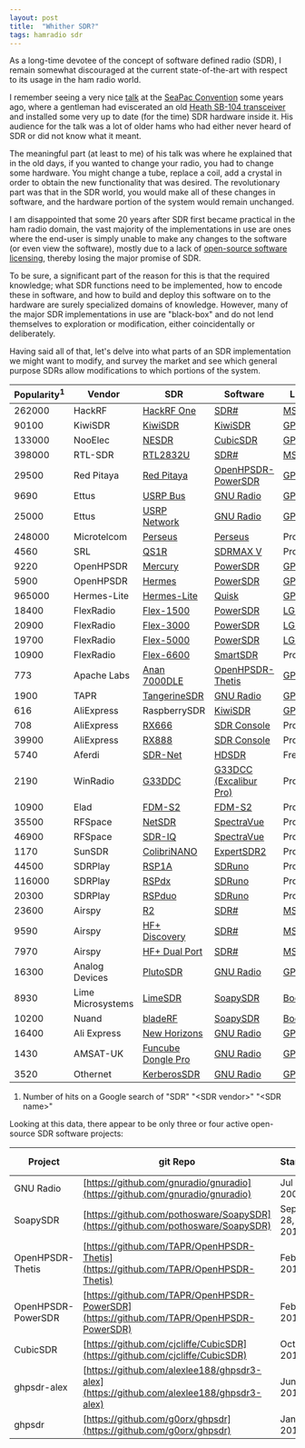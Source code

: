 ```yaml
---
layout: post
title:  "Whither SDR?"
tags: hamradio sdr
---
```


As a long-time devotee of the concept of software defined radio (SDR), I remain somewhat discouraged
at the current state-of-the-art with respect to its usage in the ham radio world.

I remember seeing a very nice [talk](http://microhams.blob.core.windows.net/content/2015/05/3-n7hq_mhdc2009.pdf)
at the [SeaPac Convention](https://www.seapac.org) some years ago, where a gentleman had eviscerated an old 
[Heath SB-104 transceiver](https://rigreference.com/rigs/2938-heathkit-sb-104) 
and installed some very up to date (for the time) SDR hardware inside it. His audience for the talk 
was a lot of older hams who had either never heard of SDR or did not know what it meant.

The meaningful part (at least to me) of his talk was where he explained that in the old days, if you 
wanted to change your radio, you had to change some hardware. You might change a tube, replace a coil,
add a crystal in order to obtain the new functionality that was desired. The revolutionary part
was that in the SDR world, you would make all of these changes in software, and the hardware portion
of the system would remain unchanged.

I am disappointed that some 20 years after SDR first became practical in the ham radio domain, the 
vast majority of the implementations in use are ones where the end-user is simply unable to make any changes 
to the software (or even view the software), mostly due to a lack of 
[open-source software licensing](https://opensource.org/osd), thereby losing the major promise of SDR.

To be sure, a significant part of the reason for this is that the required knowledge; what SDR functions
need to be implemented, how to encode these in software, and how to build and deploy this software on
to the hardware are surely specialized domains of knowledge. However, many of the major SDR implementations
in use are "black-box" and do not lend themselves to exploration or modification, either coincidentally
or deliberately.

Having said all of that, let's delve into what parts of an SDR implementation we might want to modify,
and survey the market and see which general purpose SDRs allow modifications to which portions of the system.

| Popularity<sup>1</sup> | Vendor | SDR | Software | License | Language |
| --- | --- | --- | --- | --- | --- |
| 262000 | HackRF | [HackRF One](https://greatscottgadgets.com/hackrf/one/) | [SDR#](https://airspy.com/download/) | [MS-RSL](https://referencesource.microsoft.com/license.html) | .Net |
| 90100 | KiwiSDR | [KiwiSDR](http://kiwisdr.com/) | [KiwiSDR](https://github.com/jks-prv/Beagle_SDR_GPS) | [GPL](https://www.gnu.org/licenses/old-licenses/gpl-2.0.html) | C++ |
| 133000 | NooElec | [NESDR](https://www.nooelec.com/store/sdr/sdr-receivers/nesdr.html) | [CubicSDR](https://cubicsdr.com/) | [GPL](https://www.gnu.org/licenses/old-licenses/gpl-2.0.html) | C++ |
| 398000 | RTL-SDR | [RTL2832U](https://www.rtl-sdr.com/) | [SDR#](https://airspy.com/download/) | [MS-RSL](https://referencesource.microsoft.com/license.html) | .Net |
| 29500 | Red Pitaya | [Red Pitaya](https://www.redpitaya.com/) | [OpenHPSDR-PowerSDR](https://github.com/TAPR/OpenHPSDR-PowerSDR/releases/tag/v3.4.9) | [GPL](https://www.gnu.org/licenses/old-licenses/gpl-2.0.html) | C# |
| 9690 | Ettus | [USRP Bus](https://www.ettus.com/product-categories/usrp-bus-series/) | [GNU Radio](https://wiki.gnuradio.org/index.php/InstallingGR) | [GPL](https://www.gnu.org/licenses/old-licenses/gpl-2.0.html) | C++ |
| 25000 | Ettus | [USRP Network](https://www.ettus.com/product-categories/usrp-networked-series/) | [GNU Radio](https://wiki.gnuradio.org/index.php/InstallingGR) | [GPL](https://www.gnu.org/licenses/old-licenses/gpl-2.0.html) | C++ |
| 248000 | Microtelcom | [Perseus](http://microtelecom.it/perseus/) | [Perseus](http://microtelecom.it/perseus/software.html) | Proprietary | C++ |
| 4560 | SRL | [QS1R](https://web.archive.org/web/20150722044449/http://qs1r.wikispaces.com:80/QS1R+Specifications) | [SDRMAX V](http://www.srl-llc.com/qs1r_latest/) | Proprietary | C++ |
| 9220 | OpenHPSDR | [Mercury](https://openhpsdr.org/mercury.php) | [PowerSDR](https://github.com/TAPR/OpenHPSDR-PowerSDR/releases/tag/v3.4.9) | [GPL](https://www.gnu.org/licenses/old-licenses/gpl-2.0.html) | C# |
| 5900 | OpenHPSDR | [Hermes](https://openhpsdr.org/hermes.php) | [PowerSDR](https://github.com/TAPR/OpenHPSDR-PowerSDR/releases/tag/v3.4.9) | [GPL](https://www.gnu.org/licenses/old-licenses/gpl-2.0.html) | C# |
| 965000 | Hermes-Lite | [Hermes-Lite](http://www.hermeslite.com/) | [Quisk](http://james.ahlstrom.name/quisk/) | [GPL](https://www.gnu.org/licenses/old-licenses/gpl-2.0.html) | Python |
| 18400 | FlexRadio | [Flex-1500](https://edge.flexradio.com/www/uploads/20200818185031/FLEX-1500-Datasheet.pdf) | [PowerSDR](https://www.flexradio.com/software/powersdr_v2-7-2_installer/) | [LGPL](http://kc.flexradio.com/KnowledgebaseArticle50498.aspx) | C# |
| 20900 | FlexRadio | [Flex-3000](https://edge.flexradio.com/www/uploads/20200818185030/FLEX-3000-Datasheet-1.pdf) | [PowerSDR](https://www.flexradio.com/software/powersdr_v2-7-2_installer/) | [LGPL](http://kc.flexradio.com/KnowledgebaseArticle50498.aspx) | C# |
| 19700 | FlexRadio | [Flex-5000](https://edge.flexradio.com/www/uploads/20200818185023/FLEX-5000-Datasheet.pdf) | [PowerSDR](https://www.flexradio.com/software/powersdr_v2-7-2_installer/) | [LGPL](http://kc.flexradio.com/KnowledgebaseArticle50498.aspx) | C# |
| 10900 | FlexRadio | [Flex-6600](https://edge.flexradio.com/www/uploads/20201121014319/FLEX-6600-Series_Brochure-202011.pdf) | [SmartSDR](https://www.flexradio.com/ssdr/) | Proprietary | |
| 773 | Apache Labs | [Anan 7000DLE](https://apache-labs.com/productPdf/1059_1050_7000DLE%20MKII%20Brochure%20v1.04.pdf) | [OpenHPSDR-Thetis](https://github.com/TAPR/OpenHPSDR-Thetis/releases/tag/v2.8.11) | [GPL](https://www.gnu.org/licenses/old-licenses/gpl-2.0.html) | C# |
| 1900 | TAPR | [TangerineSDR](https://tangerinesdr.com/) | [GNU Radio](https://wiki.gnuradio.org/index.php/InstallingGR) | [GPL](https://www.gnu.org/licenses/old-licenses/gpl-2.0.html) | C++ |
| 616 | AliExpress | RaspberrySDR | [KiwiSDR](https://github.com/jks-prv/Beagle_SDR_GPS) | [GPL](https://www.gnu.org/licenses/old-licenses/gpl-2.0.html) | C++ |
| 708 | AliExpress | [RX666](https://www.aliexpress.com/item/4001239060377.html) | [SDR Console](https://www.sdr-radio.com/console) | Proprietary | C++ |
| 39900 | AliExpress | [RX888](https://www.aliexpress.com/item/1005001593172830.html) | [SDR Console](https://www.sdr-radio.com/console) | Proprietary | C++ |
| 5740 | Aferdi | [SDR-Net](https://afedri-sdr.com/index.php) | [HDSDR](http://www.hdsdr.de/) | Freeware | C++ |
| 2190 | WinRadio | [G33DDC](https://www.winradio.com/home/g33ddc.htm) | [G33DCC (Excalibur Pro)](https://www.winradio.com/home/download-g33ddc.htm) | Proprietary | |
| 10900 | Elad | [FDM-S2](https://eladit.shop/en-gb/Ricevitore-SDR-FDM-S2-p209053137) | [FDM-S2](http://sdr.eladit.com/download/FDM-sw2%20Software/index.php?lang=EN) | Proprietary | |
| 35500 | RFSpace | [NetSDR](http://www.rfspace.com/RFSPACE/NetSDR+.html) | [SpectraVue](http://www.rfspace.com/RFSPACE/SVDownload.html) | Proprietary | |
| 46900 | RFSpace | [SDR-IQ](http://www.rfspace.com/RFSPACE/SDR-IQ.html) | [SpectraVue](http://www.rfspace.com/RFSPACE/SVDownload.html) | Proprietary | |
| 1170 | SunSDR | [ColibriNANO](https://sunsdr.eu/product/colibrinano/) | [ExpertSDR2](https://sunsdr.eu/support/expertsdr2/) | Proprietary | |
| 44500 | SDRPlay | [RSP1A](https://www.sdrplay.com/rsp1a/) | [SDRuno](https://www.sdrplay.com/sdruno/) | Proprietary | |
| 116000 | SDRPlay | [RSPdx](https://www.sdrplay.com/rspdx/) | [SDRuno](https://www.sdrplay.com/sdruno/) | Proprietary | |
| 20300 | SDRPlay | [RSPduo](https://www.sdrplay.com/rspduo/) | [SDRuno](https://www.sdrplay.com/sdruno/) | Proprietary | |
| 23600 | Airspy | [R2](https://airspy.com/airspy-r2/) | [SDR#](https://airspy.com/download/) | [MS-RSL](https://referencesource.microsoft.com/license.html) | .Net |
| 9590 | Airspy | [HF+ Discovery](https://airspy.com/airspy-hf-discovery/) | [SDR#](https://airspy.com/download/) | [MS-RSL](https://referencesource.microsoft.com/license.html) | .Net |
| 7970 | Airspy | [HF+ Dual Port](https://airspy.com/airspy-hf-plus/) | [SDR#](https://airspy.com/download/) | [MS-RSL](https://referencesource.microsoft.com/license.html) | .Net |
| 16300 | Analog Devices | [PlutoSDR](https://www.analog.com/en/design-center/evaluation-hardware-and-software/evaluation-boards-kits/adalm-pluto.html#eb-overview) | [GNU Radio](https://wiki.gnuradio.org/index.php/InstallingGR) | [GPL](https://www.gnu.org/licenses/old-licenses/gpl-2.0.html) | C++ |
| 8930 | Lime Microsystems | [LimeSDR](https://limemicro.com/products/boards/limesdr/) | [SoapySDR](https://github.com/pothosware/SoapySDR) | [Boost](https://www.boost.org/LICENSE_1_0.txt) | C++ | 
| 10200 | Nuand | [bladeRF](https://www.nuand.com/) | [SoapySDR](https://github.com/pothosware/SoapySDR) | [Boost](https://www.boost.org/LICENSE_1_0.txt) | C++ | 
| 16400 | Ali Express | [New Horizons](http://gridrf.com/products/detail/id/12.html) | [GNU Radio](https://wiki.gnuradio.org/index.php/InstallingGR) | [GPL](https://www.gnu.org/licenses/old-licenses/gpl-2.0.html) | C++ |
| 1430 | AMSAT-UK | [Funcube Dongle Pro](http://www.funcubedongle.com/) | [GNU Radio](https://wiki.gnuradio.org/index.php/InstallingGR) | [GPL](https://www.gnu.org/licenses/old-licenses/gpl-2.0.html) | C++ |
| 3520 | Othernet | [KerberosSDR](http://kerberossdr.com/) | [GNU Radio](https://wiki.gnuradio.org/index.php/InstallingGR) | [GPL](https://www.gnu.org/licenses/old-licenses/gpl-2.0.html) | C++ |

1. Number of hits on a Google search of "SDR" "\<SDR vendor\>" "\<SDR name\>"

Looking at this data, there appear to be only three or four active open-source SDR software projects:

| Project | git Repo | Started | Contributors | Commits | Latest Release |
| --- | --- | --- | --- | --- | --- |
| GNU Radio | [https://github.com/gnuradio/gnuradio](https://github.com/gnuradio/gnuradio) | Jul 26, 2009 | 252 | 14444 | Mar 22, 2021 |
| SoapySDR | [https://github.com/pothosware/SoapySDR](https://github.com/pothosware/SoapySDR) | Sep 28, 2014 | 15 | 740 | Apr 25, 2021 |
| OpenHPSDR-Thetis | [https://github.com/TAPR/OpenHPSDR-Thetis](https://github.com/TAPR/OpenHPSDR-Thetis) | Feb 26, 2017 | 2 | 64 | Oct 20, 2020 |
| OpenHPSDR-PowerSDR | [https://github.com/TAPR/OpenHPSDR-PowerSDR](https://github.com/TAPR/OpenHPSDR-PowerSDR) | Feb 26, 2017 | 2 | 93 | Mar 20, 2018 |
| CubicSDR | [https://github.com/cjcliffe/CubicSDR](https://github.com/cjcliffe/CubicSDR) | Oct 26, 2014 | 18 | 1661 | Aug 21, 2018 |
| ghpsdr-alex | [https://github.com/alexlee188/ghpsdr3-alex](https://github.com/alexlee188/ghpsdr3-alex) | Jun 19, 2011 | 16 | 1590 | Jan 22, 2012 |
| ghpsdr | [https://github.com/g0orx/ghpsdr](https://github.com/g0orx/ghpsdr) | Jan 29, 2017 | 1 | 1 | n/a |
